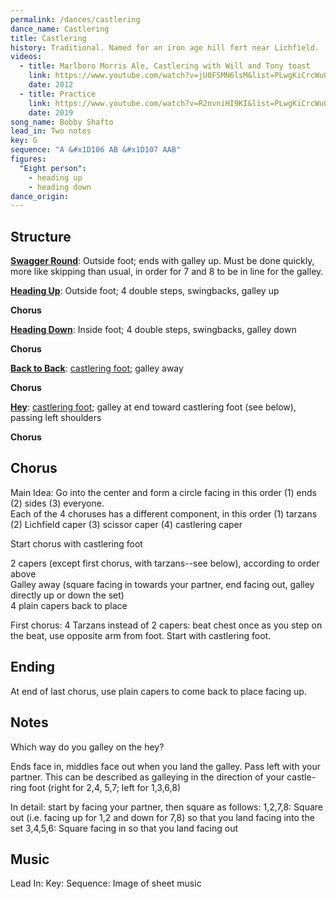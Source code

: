 ```yaml
---
permalink: /dances/castlering
dance_name: Castlering
title: Castlering
history: Traditional. Named for an iron age hill fort near Lichfield.
videos:
  - title: Marlboro Morris Ale, Castlering with Will and Tony toast
    link: https://www.youtube.com/watch?v=jU0FSMN6lsM&list=PLwgKiCrcWuOZdjakry8xtHlkLF5fcZ8SC&index=2
    date: 2012
  - title: Practice
    link: https://www.youtube.com/watch?v=R2nvniHI9KI&list=PLwgKiCrcWuOZdjakry8xtHlkLF5fcZ8SC&index=16
    date: 2019
song_name: Bobby Shafto
lead_in: Two notes
key: G
sequence: "A &#x1D106 AB &#x1D107 AAB"
figures:
  "Eight person":
    - heading up
    - heading down
dance_origin:
---
```

## Structure

**[Swagger Round](/figures#swagger-round)**:
Outside foot; ends with galley up.  Must be done quickly, more like skipping than usual, in order for 7 and 8 to be in line for the galley.

**[Heading Up](/figures#heading-up)**:
Outside foot; 4 double steps, swingbacks, galley up

**Chorus**

**[Heading Down](/figures#heading-down)**:
Inside foot; 4 double steps, swingbacks, galley down

**Chorus**

**[Back to Back](/figures#back-to-back)**:
[castlering foot](/figures#castlering-foot); galley away

**Chorus**

**[Hey](/figures#hey)**:
[castlering foot](/figures#castlering-foot); galley at end toward castlering foot (see below), passing left shoulders

**Chorus**

## Chorus

Main Idea: Go into the center and form a circle facing in this order (1) ends (2) sides (3) everyone. <br>
Each of the 4 choruses has a different component, in this order (1) tarzans (2) Lichfield caper (3) scissor caper (4) castlering caper

Start chorus with castlering foot

2 capers (except first chorus, with tarzans--see below), according to order above<br>
Galley away (square facing in towards your partner, end facing out, galley directly up or down the set)<br>
4 plain capers back to place<br>

First chorus: 4 Tarzans instead of 2 capers: beat chest once as you step on the beat, use opposite arm from foot.  Start with castlering foot.   

## Ending

At end of last chorus, use plain capers to come back to place facing up.

## Notes

Which way do you galley on the hey?

Ends face in, middles face out when you land the galley.  Pass left with your partner.  This can be described as galleying in the direction of your castle-ring foot (right for 2,4, 5,7; left for 1,3,6,8)

In detail: start by facing your partner, then square as follows:
1,2,7,8: Square out (i.e. facing up for 1,2 and down for 7,8) so that you land facing into the set
3,4,5,6: Square facing in so that you land facing out


## Music
Lead In:
Key:
Sequence:
Image of sheet music
